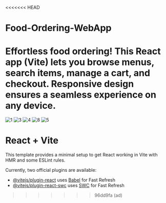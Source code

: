 <<<<<<< HEAD
# Food-Ordering-WebApp
Effortless food ordering! This React app (Vite) lets you browse menus, search items, manage a cart, and checkout. Responsive design ensures a seamless experience on any device.
=======
![1](https://github.com/adeshdatir99ad/foodorder/assets/63045592/ed1c6648-c2de-4231-b727-8ee4d70646e3)
![3](https://github.com/adeshdatir99ad/foodorder/assets/63045592/7b3f180b-0df0-4ed0-af47-8b74512b15dc)
![4](https://github.com/adeshdatir99ad/foodorder/assets/63045592/f82973eb-06dc-48d5-9231-7c8ac583d577)
![8](https://github.com/adeshdatir99ad/foodorder/assets/63045592/f2b0267a-c9ad-4b0f-a8d0-ec393b357a31)
![5](https://github.com/adeshdatir99ad/foodorder/assets/63045592/7f061063-3371-458b-8bd5-730003b20ac9)


# React + Vite

This template provides a minimal setup to get React working in Vite with HMR and some ESLint rules.

Currently, two official plugins are available:

- [@vitejs/plugin-react](https://github.com/vitejs/vite-plugin-react/blob/main/packages/plugin-react/README.md) uses [Babel](https://babeljs.io/) for Fast Refresh
- [@vitejs/plugin-react-swc](https://github.com/vitejs/vite-plugin-react-swc) uses [SWC](https://swc.rs/) for Fast Refresh
>>>>>>> 96dd9fa (ad)
